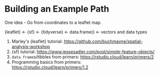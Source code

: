 # Building an Example Path

One idea - Go from coordinates to a leaflet map.

{leaflet} <- {sf} <- {tidyverse} <- data.frame() <- vectors and data types

1. Marley's {leaflet} tutorial: https://github.com/buchmayne/spatial-analysis-workshop
2. {sf} tutorial: https://www.jessesadler.com/post/simple-feature-objects/
3. `data.frame`s/tibbles from primers: https://rstudio.cloud/learn/primers/2
4. Programming basics from primers: https://rstudio.cloud/learn/primers/1.2
